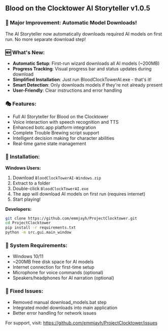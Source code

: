 ## Blood on the Clocktower AI Storyteller v1.0.5

### 🎉 Major Improvement: Automatic Model Downloads!

The AI Storyteller now automatically downloads required AI models on first run. No more separate download step!

### 🆕 What's New:
- **Automatic Setup**: First-run wizard downloads all AI models (~200MB)
- **Progress Tracking**: Visual progress bar and status updates during download
- **Simplified Installation**: Just run BloodClockTowerAI.exe - that's it!
- **Smart Detection**: Only downloads models if they're not already present
- **User-Friendly**: Clear instructions and error handling

### 🎭 Features:
- Full AI Storyteller for Blood on the Clocktower
- Voice interaction with speech recognition and TTS
- Enhanced botc.app platform integration
- Complete Trouble Brewing script support
- Intelligent decision making for character abilities
- Real-time game state management

### 🔧 Installation:
**Windows Users:**
1. Download `BloodClockTowerAI-Windows.zip`
2. Extract to a folder
3. Double-click `BloodClockTowerAI.exe`
4. The app will download AI models on first run (requires internet)
5. Start playing!

**Developers:**
```bash
git clone https://github.com/emmjayh/ProjectClocktower.git
cd ProjectClocktower
pip install -r requirements.txt
python -m src.gui.main_window
```

### 🎯 System Requirements:
- Windows 10/11
- ~200MB free disk space for AI models
- Internet connection for first-time setup
- Microphone for voice commands (optional)
- Speakers/headphones for AI narration (optional)

### 🐛 Fixed Issues:
- Removed manual download_models.bat step
- Integrated model downloads into main application
- Better error handling for network issues

For support, visit: https://github.com/emmjayh/ProjectClocktower/issues